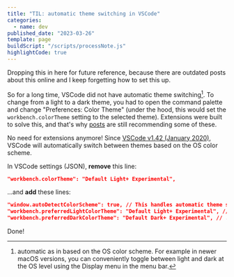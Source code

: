 ```yaml
---
title: "TIL: automatic theme switching in VSCode"
categories:
  - name: dev
published_date: "2023-03-26"
template: page
buildScript: "/scripts/processNote.js"
highlightCode: true
---
```


Dropping this in here for future reference, because there are outdated posts about this online and I keep forgetting how to set this up.

So for a long time, VSCode did not have automatic theme switching[^1]. To change from a light to a dark theme, you had to open the command palette and change "Preferences: Color Theme" (under the hood, this would set the `workbench.colorTheme` setting to the selected theme). Extensions were built to solve this, and that's why [posts](https://burkeholland.dev/posts/vscode/auto-switch-themes/) are still recommending some of these.

No need for extensions anymore! Since [VSCode v1.42 (January 2020)](https://code.visualstudio.com/updates/v1_42#_auto-switch-theme-based-on-os-color-scheme), VSCode will automatically switch between themes based on the OS color scheme.

In VSCode settings (JSON), **remove** this line:

```json
"workbench.colorTheme": "Default Light+ Experimental",
```

...and **add** these lines:

```json
"window.autoDetectColorScheme": true, // This handles automatic theme switching
"workbench.preferredLightColorTheme": "Default Light+ Experimental", // ...or any other light theme
"workbench.preferredDarkColorTheme": "Default Dark+ Experimental", // ...or any other dark theme
```

Done!

[^1]: automatic as in based on the OS color scheme. For example in newer macOS versions, you can conveniently toggle between light and dark at the OS level using the Display menu in the menu bar.
